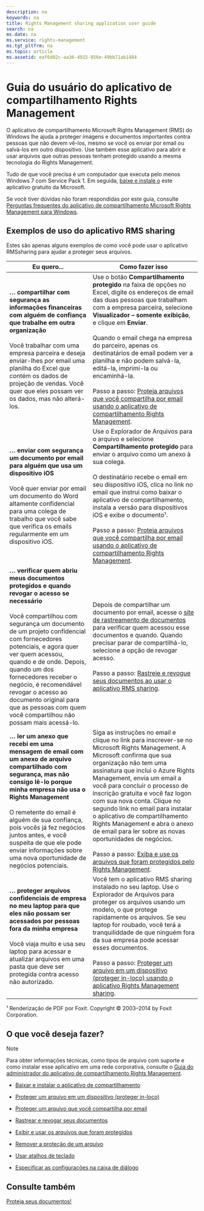 ```yaml
---
description: na
keywords: na
title: Rights Management sharing application user guide
search: na
ms.date: na
ms.service: rights-management
ms.tgt_pltfrm: na
ms.topic: article
ms.assetid: eaf6d02c-aa36-4915-856e-49bb71ab1484
---
```

# Guia do usu&#225;rio do aplicativo de compartilhamento Rights Management
O aplicativo de compartilhamento Microsoft Rights Management (RMS) do Windows lhe ajuda a proteger imagens e documentos importantes contra pessoas que não devem vê-los, mesmo se você os enviar por email ou salvá-los em outro dispositivo. Use também esse aplicativo para abrir e usar arquivos que outras pessoas tenham protegido usando a mesma tecnologia do Rights Management.

Tudo de que você precisa é um computador que executa pelo menos Windows 7 com Service Pack 1. Em seguida, [baixe e instale o](http://go.microsoft.com/fwlink/?LinkId=303970) este aplicativo gratuito da Microsoft.

Se você tiver dúvidas não foram respondidas por este guia, consulte [Perguntas frequentes do aplicativo de compartilhamento Microsoft Rights Management para Windows](http://go.microsoft.com/fwlink/?LinkId=303971).

## <a name="BKMK_SharingExamples"></a>Exemplos de uso do aplicativo RMS sharing
Estes são apenas alguns exemplos de como você pode usar o aplicativo RMSsharing para ajudar a proteger seus arquivos.

|Eu quero...|Como fazer isso|
|---------------|-------------------|
|**… compartilhar com segurança as informações financeiras com alguém de confiança que trabalhe em outra organização**<br /><br />Você trabalhar com uma empresa parceira e deseja enviar-lhes por email uma planilha do Excel que contém os dados de projeção de vendas. Você quer que eles possam ver os dados, mas não alterá-los.|Use o botão **Compartilhamento protegido** na faixa de opções no Excel, digite os endereços de email das duas pessoas que trabalham com a empresa parceira, selecione **Visualizador – somente exibição**, e clique em **Enviar**.<br /><br />Quando o email chega na empresa do parceiro, apenas os destinatários de email podem ver a planilha e não podem salvá-la, editá-la, imprimi-la ou encaminhá-la.<br /><br />Passo a passo: [Proteja arquivos que você compartilha por email usando o aplicativo de compartilhamento Rights Management](../Topic/Protect_a_file_that_you_share_by_email_by_using_the_Rights_Management_sharing_application.md).|
|**… enviar com segurança um documento por email para alguém que usa um dispositivo iOS**<br /><br />Você quer enviar por email um documento do Word altamente confidencial para uma colega de trabalho que você sabe que verifica os emails regularmente em um dispositivo iOS.|Use o Explorador de Arquivos para o arquivo e selecione **Compartilhamento protegido** para enviar o arquivo como um anexo à sua colega.<br /><br />O destinatário recebe o email em seu dispositivo iOS, clica no link no email que instrui como baixar o aplicativo de compartilhamento, instala a versão para dispositivos iOS e exibe o documento¹.<br /><br />Passo a passo: [Proteja arquivos que você compartilha por email usando o aplicativo de compartilhamento Rights Management](../Topic/Protect_a_file_that_you_share_by_email_by_using_the_Rights_Management_sharing_application.md).|
|**… verificar quem abriu meus documentos protegidos e quando revogar o acesso se necessário**<br /><br />Você compartilhou com segurança um documento de um projeto confidencial com fornecedores potenciais, e agora quer ver quem acessou, quando e de onde. Depois, quando um dos fornecedores receber o negócio, é recomendável revogar o acesso ao documento original para que as pessoas com quem você compartilhou não possam mais acessá-lo.|Depois de compartilhar um documento por email, acesse o [site de rastreamento de documentos](http://go.microsoft.com/fwlink/?LinkId=529562) para verificar quem acessou esse documentos e quando. Quando precisar parar de compartilhá-lo, selecione a opção de revogar acesso.<br /><br />Passo a passo: [Rastreie e revogue seus documentos ao usar o aplicativo RMS sharing](../Topic/Track_and_revoke_your_documents_when_you_use_the_RMS_sharing_application.md).|
|**… ler um anexo que recebi em uma mensagem de email com um anexo de arquivo compartilhado com segurança, mas não consigo lê-lo porque minha empresa não usa o Rights Management**<br /><br />O remetente do email é alguém de sua confiança, pois vocês já fez negócios juntos antes, e você suspeita de que ele pode enviar informações sobre uma nova oportunidade de negócios potenciais.|Siga as instruções no email e clique no link para inscrever-se no Microsoft Rights Management. A Microsoft confirma que sua organização não tem uma assinatura que inclui o Azure Rights Management, envia um email a você para concluir o processo de inscrição gratuita e você faz logon com sua nova conta. Clique no segundo link no email para instalar o aplicativo de compartilhamento Rights Management e abra o anexo de email para ler sobre as novas oportunidades de negócios.<br /><br />Passo a passo: [Exiba e use os arquivos que foram protegidos pelo Rights Management](../Topic/View_and_use_files_that_have_been_protected_by_Rights_Management.md).|
|**… proteger arquivos confidenciais de empresa no meu laptop para que eles não possam ser acessados por pessoas fora da minha empresa**<br /><br />Você viaja muito e usa seu laptop para acessar e atualizar arquivos em uma pasta que deve ser protegida contra acesso não autorizado.|Você tem o aplicativo RMS sharing instalado no seu laptop. Use o Explorador de Arquivos para proteger os arquivos usando um modelo, o que protege rapidamente os arquivos. Se seu laptop for roubado, você terá a tranquiliddade de que ninguém fora da sua empresa pode acessar esses documentos.<br /><br />Passo a passo: [Proteger um arquivo em um dispositivo &#40;proteger in-loco&#41; usando o aplicativo Rights Management sharing](../Topic/Protect_a_file_on_a_device__protect_in-place__by_using_the_Rights_Management_sharing_application.md).|
¹ Renderização de PDF por Foxit. Copyright © 2003–2014 by Foxit Corporation.

## <a name="BKMK_SharingInstructions"></a>O que você deseja fazer?
> [!NOTE]
> Para obter informações técnicas, como tipos de arquivo com suporte e como instalar esse aplicativo em uma rede corporativa, consulte o [Guia do administrador do aplicativo de compartilhamento Rights Management](../Topic/Rights_Management_sharing_application_administrator_guide.md).

-   [Baixar e instalar o aplicativo de compartilhamento](https://technet.microsoft.com/library/dn574734.aspx)

-   [Proteger um arquivo em um dispositivo (proteger in-loco)](https://technet.microsoft.com/library/dn574733.aspx)

-   [Proteger um arquivo que você compartilha por email](https://technet.microsoft.com/library/dn574735.aspx)

-   [Rastrear e revogar seus documentos](https://technet.microsoft.com/library/dn986611.aspx)

-   [Exibir e usar os arquivos que foram protegidos](https://technet.microsoft.com/library/dn574741.aspx)

-   [Remover a proteção de um arquivo](https://technet.microsoft.com/library/dn574739.aspx)

-   [Usar atalhos de teclado](https://technet.microsoft.com/library/dn574737.aspx)

-   [Especificar as configurações na caixa de diálogo](https://technet.microsoft.com/library/dn574738.aspx)

## Consulte também
[Proteja seus documentos!](http://curah.microsoft.com/60308/protect-your-docs)

